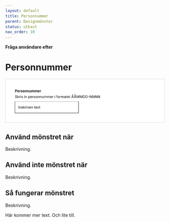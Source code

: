 ```yaml
---
layout: default
title: Personnummer
parent: Designmönster
status: utkast
nav_order: 10
---
```


**Fråga användare efter**

# Personnummer

![personnummer](../assets/images/exempel_personnummer.png)

## Använd mönstret när

Beskrivning.

## Använd inte mönstret när

Beskrivning.

## Så fungerar mönstret

Beskrivning.

Här kommer mer text. Och lite till.
